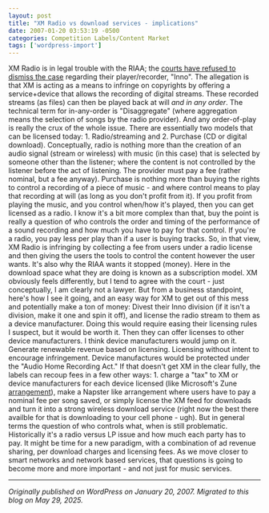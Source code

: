 ```yaml
---
layout: post
title: "XM Radio vs download services - implications"
date: 2007-01-20 03:53:19 -0500
categories: Competition Labels/Content Market
tags: ['wordpress-import']
---
```


XM Radio is in legal trouble with the RIAA; the [courts have refused to dismiss the case](http://today.reuters.com/news/articleinvesting.aspx?type=hotStocksNews&storyID=2007-01-19T205947Z_01_N19447215_RTRUKOC_0_US-XM-LAWSUIT.xml) regarding their player/recorder, "Inno". The allegation is that XM is acting as a means to infringe on copyrights by offering a service+device that allows the recording of digital streams. These recorded streams (as files) can then be played back at will _and in any order_. The technical term for in-any-order is "Disaggregate" (where aggregation means the selection of songs by the radio provider). And any order-of-play is really the crux of the whole issue. There are essentially two models that can be licensed today: 1. Radio/streaming and 2. Purchase (CD or digital download). Conceptually, radio is nothing more than the creation of an audio signal (stream or wireless) with music (in this case) that is selected by someone other than the listener; where the content is not controlled by the listener before the act of listening. The provider must pay a fee (rather nominal, but a fee anyway). Purchase is nothing more than buying the rights to control a recording of a piece of music - and where control means to play that recording at will (as long as you don't profit from it). If you profit from playing the music, and you control when/how it's played, then you can get licensed as a radio. I know it's a bit more complex than that, buy the point is really a question of who controls the order and timing of the performance of a sound recording and how much you have to pay for that control. If you're a radio, you pay less per play than if a user is buying tracks. So, in that view, XM Radio is infringing by collecting a fee from users under a radio license and then giving the users the tools to control the content however the user wants. It's also why the RIAA wants it stopped (money). Here in the download space what they are doing is known as a subscription model. XM obviously feels differently, but I tend to agree with the court - just conceptually, I am clearly not a lawyer. But from a business standpoint, here's how I see it going, and an easy way for XM to get out of this mess and potentially make a ton of money: Divest their Inno division (if it isn't a division, make it one and spin it off), and license the radio stream to them as a device manufacturer. Doing this would require easing their licensing rules I suspect, but it would be worth it. Then they can offer licenses to other device manufacturers. I think device manufacturers would jump on it. Generate renewable revenue based on licensing. Licensing without intent to encourage infringement. Device manufactures would be protected under the "Audio Home Recording Act." If that doesn't get XM in the clear fully, the labels can recoup fees in a few other ways: 1. charge a "tax" to XM or device manufacturers for each device licensed (like Microsoft's Zune [arrangement](http://www.gizmodo.com/gadgets/gadgets/microsoft-zune-paying-off-the-industry-one-label-at-a-time-213677.php)), make a Napster like arrangement where users have to pay a nominal fee per song saved, or simply license the XM feed for downloads and turn it into a strong wireless download service (right now the best there availble for that is downloading to your cell phone - ugh). But in general terms the question of who controls what, when is still problematic. Historically it's a radio versus LP issue and how much each party has to pay. It might be time for a new paradigm, with a combination of ad revenue sharing, per download charges and licensing fees. As we move closer to smart networks and network based services, that questions is going to become more and more important - and not just for music services.

---

*Originally published on WordPress on January 20, 2007. Migrated to this blog on May 29, 2025.*

